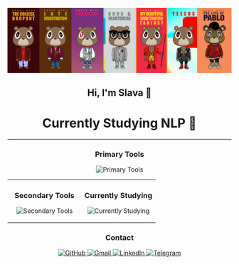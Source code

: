 <p align="center">
  <img src="https://raw.githubusercontent.com/llanimo/llanimo/main/Frame%20Kanye.png" alt="Frame Kanye" width="1000"/>
</p>

<div align="center">

## Hi, I'm Slava 👋
# Currently Studying **NLP** 🧠

</div>

---

<div align="center">
  <h3>Primary Tools</h3>
</div>
<p align="center">
  <img src="https://skillicons.dev/icons?i=python,pytorch,tensorflow" width="700" height="100" alt="Primary Tools"/>
</p>


<table align="center" border="0" cellpadding="0" cellspacing="0" width="80%">
  <tr>
    <td align="center" valign="top" width="50%">
      <h3>Secondary Tools</h3>
      <p align="center">
        <img src="https://skillicons.dev/icons?i=kotlin,go,julia" width="250" height="50" alt="Secondary Tools"/>
      </p>
    </td>
    <td align="center" valign="top" width="50%">
      <h3>Currently Studying</h3>
      <p align="center">
        <img src="https://skillicons.dev/icons?i=cpp,rust" width="250" height="50" alt="Currently Studying"/>
      </p>
    </td>
  </tr>
</table>


<div align="center">
  <h3>Contact</h3>
</div>
<p align="center">
  <a href="https://github.com/LeventySeven">
    <img src="https://skillicons.dev/icons?i=github" alt="GitHub" width="46"/>
  </a>
  <a href="mailto:olor.guard@gmail.com">
    <img src="https://upload.wikimedia.org/wikipedia/commons/7/7e/Gmail_icon_%282020%29.svg" alt="Gmail" width="46"/>
  </a>
  <a href="https://www.linkedin.com/in/vyacheslav-lyan/">
    <img src="https://upload.wikimedia.org/wikipedia/commons/c/ca/LinkedIn_logo_initials.png" alt="LinkedIn" width="46"/>
  </a>
  <a href="https://t.me/SeventyLeven">
    <img src="https://upload.wikimedia.org/wikipedia/commons/8/82/Telegram_logo.svg" alt="Telegram" width="46"/>
  </a>
</p>
